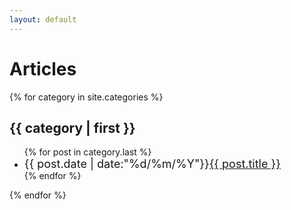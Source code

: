 ```yaml
---
layout: default
---
```


# Articles

{% for category in site.categories %}
<h2>{{ category | first }}</h2>
<ul class="arc-list">
    {% for post in category.last %}
        <li><font size="4">{{ post.date | date:"%d/%m/%Y"}}<a href="{{ post.url }}">{{ post.title }}</a></font></li>
    {% endfor %}
</ul>
{% endfor %}